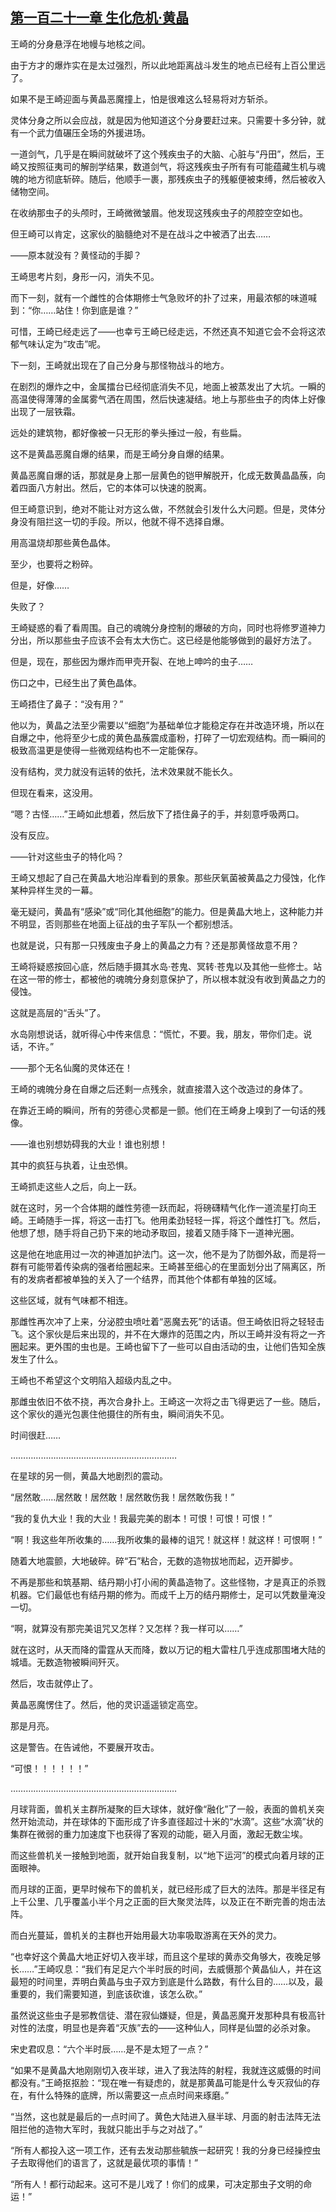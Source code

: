 ## [第一百二十一章 生化危机·黄晶](https://www.xxbiquge.com/11_11207/9214257.html)


  王崎的分身悬浮在地幔与地核之间。

  由于方才的爆炸实在是太过强烈，所以此地距离战斗发生的地点已经有上百公里远了。

  如果不是王崎迎面与黄晶恶魔撞上，怕是很难这么轻易将对方斩杀。

  灵体分身之所以会应战，就是因为他知道这个分身要赶过来。只需要十多分钟，就有一个武力值碾压全场的外援进场。

  一道剑气，几乎是在瞬间就破坏了这个残疾虫子的大脑、心脏与“丹田”，然后，王崎又按照征夷司的解剖学结果，数道剑气，将这残疾虫子所有有可能蕴藏生机与魂魄的地方彻底斩碎。随后，他顺手一裹，那残疾虫子的残躯便被束缚，然后被收入储物空间。

  在收纳那虫子的头颅时，王崎微微皱眉。他发现这残疾虫子的颅腔空空如也。

  但王崎可以肯定，这家伙的脑髓绝对不是在战斗之中被洒了出去……

  ——原本就没有？黄怪动的手脚？

  王崎思考片刻，身形一闪，消失不见。

  而下一刻，就有一个雌性的合体期修士气急败坏的扑了过来，用最浓郁的味道喊到：“你……站住！你到底是谁？”

  可惜，王崎已经走远了——也幸亏王崎已经走远，不然还真不知道它会不会将这浓郁气味认定为“攻击”呢。

  下一刻，王崎就出现在了自己分身与那怪物战斗的地方。

  在剧烈的爆炸之中，金属擂台已经彻底消失不见，地面上被蒸发出了大坑。一瞬的高温使得薄薄的金属雾气洒在周围，然后快速凝结。地上与那些虫子的肉体上好像出现了一层铁霜。

  远处的建筑物，都好像被一只无形的拳头捶过一般，有些扁。

  这不是黄晶恶魔自爆的结果，而是王崎分身自爆的结果。

  黄晶恶魔自爆的话，那就是身上那一层黄色的铠甲解脱开，化成无数黄晶晶蔟，向着四面八方射出。然后，它的本体可以快速的脱离。

  但王崎意识到，绝对不能让对方这么做，不然就会引发什么大问题。但是，灵体分身没有阻拦这一切的手段。所以，他就不得不选择自爆。

  用高温烧却那些黄色晶体。

  至少，也要将之粉碎。

  但是，好像……

  失败了？

  王崎疑惑的看了看周围。自己的魂魄分身控制的爆破的方向，同时也将修罗道神力分出，所以那些虫子应该不会有太大伤亡。这已经是他能够做到的最好方法了。

  但是，现在，那些因为爆炸而甲壳开裂、在地上呻吟的虫子……

  伤口之中，已经生出了黄色晶体。

  王崎捂住了鼻子：“没有用？”

  他以为，黄晶之法至少需要以“细胞”为基础单位才能稳定存在并改造环境，所以在自爆之中，他将至少七成的黄色晶蔟震成齑粉，打碎了一切宏观结构。而一瞬间的极致高温更是使得一些微观结构也不一定能保存。

  没有结构，灵力就没有运转的依托，法术效果就不能长久。

  但现在看来，这没用。

  “嗯？古怪……”王崎如此想着，然后放下了捂住鼻子的手，并刻意呼吸两口。

  没有反应。

  ——针对这些虫子的特化吗？

  王崎又想起了自己在黄晶大地沿岸看到的景象。那些厌氧菌被黄晶之力侵蚀，化作某种异样生灵的一幕。

  毫无疑问，黄晶有“感染”或“同化其他细胞”的能力。但是黄晶大地上，这种能力并不明显，否则那些在地面上征战的虫子军队一个都别想活。

  也就是说，只有那一只残废虫子身上的黄晶之力有？还是那黄怪故意不用？

  王崎将疑惑按回心底，然后随手摄其水岛·苍鬼、冥转·苍鬼以及其他一些修士。站在这一带的修士，都被他的魂魄分身刻意保护了，所以根本就没有收到黄晶之力的侵蚀。

  这就是高层的“舌头”了。

  水岛刚想说话，就听得心中传来信息：“慌忙，不要。我，朋友，带你们走。说话，不许。”

  ——那个无名仙魔的灵体还在！

  王崎的魂魄分身在自爆之后还剩一点残余，就直接潜入这个改造过的身体了。

  在靠近王崎的瞬间，所有的劳德心灵都是一颤。他们在王崎身上嗅到了一句话的残像。

  ——谁也别想妨碍我的大业！谁也别想！

  其中的疯狂与执着，让虫恐惧。

  王崎抓走这些人之后，向上一跃。

  就在这时，另一个合体期的雌性劳德一跃而起，将磅礴精气化作一道流星打向王崎。王崎随手一挥，将这一击打飞。他用柔劲轻轻一挥，将这个雌性打飞。然后，他想了想，随手将自己扔下来的地动矛取回，接着又随手降下一道神光圈。

  这是他在地底用过一次的神道加护法门。这一次，他不是为了防御外敌，而是将一群有可能带着传染病的强者给圈起来。王崎甚至细心的在里面划分出了隔离区，所有的发病者都被单独的关入了一个结界，而其他个体都有单独的区域。

  这些区域，就有气味都不相连。

  那雌性再次冲了上来，分泌腔虫喷吐着“恶魔去死”的话语。但王崎依旧将之轻轻击飞。这个家伙是后来出现的，并不在大爆炸的范围之内，所以王崎并没有将之一齐圈起来。更外围的虫也是。王崎也留下了一些可以自由活动的虫，让他们告知全族发生了什么。

  王崎也不希望这个文明陷入超级内乱之中。

  那雌虫依旧不依不挠，再次合身扑上。王崎这一次将之击飞得更远了一些。随后，这个家伙的遁光包裹住他摄住的所有虫，瞬间消失不见。

  时间很赶……

  …………………………………………………………

  在星球的另一侧，黄晶大地剧烈的震动。

  “居然敢……居然敢！居然敢！居然敢伤我！居然敢伤我！”

  “我的复仇大业！我的大业！我最完美的剧本！可恨！可恨！可恨！”

  “啊！我这些年所收集的……我所收集的最棒的诅咒！就这样！就这样！可恨啊！”

  随着大地震颤，大地破碎。碎“石”粘合，无数的造物拔地而起，迈开脚步。

  不再是那些和筑基期、结丹期小打小闹的黄晶造物了。这些怪物，才是真正的杀戮机器。它们最低也有结丹期的修为。而成千上万的结丹期修士，足可以凭数量淹没一切。

  “啊，就算没有那完美诅咒又怎样？又怎样？我一样可以……”

  就在这时，从天而降的雷霆从天而降，数以万记的粗大雷柱几乎连成那围堵大陆的城墙。无数造物被瞬间歼灭。

  然后，攻击就停止了。

  黄晶恶魔愣住了。然后，他的灵识遥遥锁定高空。

  那是月亮。

  这是警告。在告诫他，不要展开攻击。

  “可恨！！！！！！”

  …………………………………………………………

  月球背面，兽机关主群所凝聚的巨大球体，就好像“融化”了一般，表面的兽机关突然开始流动，并在球体的下面形成了许多直径超过十米的“水滴”。这些“水滴”状的集群在微弱的重力加速度下也获得了客观的动能，砸入月面，激起无数尘埃。

  而这些兽机关一接触到地面，就开始自我复制，以“地下运河”的模式向着月球的正面眼神。

  而月球的正面，更早时候布下的兽机关，就已经形成了巨大的法阵。那是半径足有上千公里、几乎覆盖小半个月之正面的巨大聚灵法阵，以及正在不断完善的炮击法阵。

  而白光蔓延，兽机关的主群也开始用最大功率吸取游离在天外的灵力。

  “也幸好这个黄晶大地正好切入夜半球，而且这个星球的黄赤交角够大，夜晚足够长……”王崎叹息：“我们有足足六个半时辰的时间，去威慑那个黄晶仙人，并在这最短的时间里，弄明白黄晶与虫子双方到底是什么路数，有什么目的……以及，最重要的，我们需要知道，到底该砍谁，该怎么砍。”

  虽然说这些虫子是邪教信徒、潜在寂仙嫌疑，但是，黄晶恶魔开发那种具有极高针对性的法度，明显也是奔着“灭族”去的——这种仙人，同样是仙盟的必杀对象。

  宋史君叹息：“六个半时辰……是不是太短了一点？”

  “如果不是黄晶大地刚刚切入夜半球，进入了我法阵的射程，我就连这威慑的时间都没有。”王崎抠抠脸：“现在唯一有疑虑的，就是那黄晶可能是什么专灭寂仙的存在，有什么特殊的底牌，所以需要这一点点时间来琢磨。”

  “当然，这也就是最后的一点时间了。黄色大陆进入昼半球、月面的射击法阵无法阻拦他的造物大军时，我就只能出手与之对战了。”

  “所有人都投入这一项工作，还有去发动那些毓族一起研究！我的分身已经操控虫子去取得他们的语言了，这就是最优项的事情！”

  “所有人！都行动起来。这可不是儿戏了！你们的成果，可决定那虫子文明的命运！”
